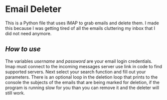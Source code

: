 # **Email Deleter**

This is a Python file that uses IMAP to grab emails and delete them.
I made this because I was getting tired of all the emails cluttering my inbox
that I did not need anymore.

## *How to use*

The variables *username* and *password* are your email login credentials.
Imap must connect to the incoming messages server use link in code to
find supported servers. Next select your search function and fill out your parameters. There is an optional loop in the deletion loop that prints to the console the subjects of the emails that are being marked for deletion, if the program is running slow for you than you can remove it and the deleter will still work.